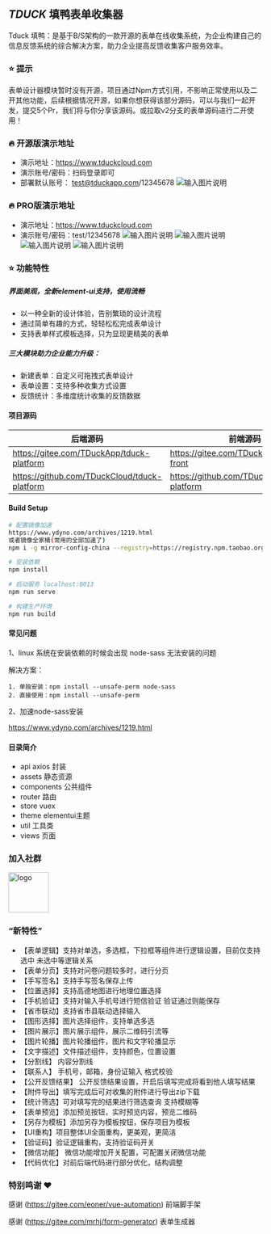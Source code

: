 
## _TDUCK_  填鸭表单收集器  
Tduck 填鸭：是基于B/S架构的一款开源的表单在线收集系统，为企业构建自己的信息反馈系统的综合解决方案，助力企业提高反馈收集客户服务效率。



###  :star:  提示
表单设计器模块暂时没有开源，项目通过Npm方式引用，不影响正常使用以及二开其他功能，后续根据情况开源，如果你想获得该部分源码，可以与我们一起开发，提交5个Pr，我们将与你分享该源码。或拉取v2分支的表单源码进行二开使用！


###  :fire:   开源版演示地址
- 演示地址：https://www.tduckcloud.com
- 演示账号/密码：扫码登录即可
- 部署默认账号： test@tduckapp.com/12345678
![输入图片说明](https://oss.tduckcloud.com/%E5%BE%AE%E4%BF%A1%E6%88%AA%E5%9B%BE_20220224113836.png)



###  :fire:   PRO版演示地址
- 演示地址：https://www.tduckcloud.com
- 演示账号/密码：test/12345678
![输入图片说明](https://s1.ax1x.com/2022/04/08/LptAVP.png)
![输入图片说明](https://s1.ax1x.com/2022/04/08/LptV58.png)
![输入图片说明](https://s1.ax1x.com/2022/04/08/Lpt6PO.png)
![输入图片说明](https://s1.ax1x.com/2022/04/08/LptUxJ.png)


###  :star: 功能特性
##### 界面美观，全新element-ui支持，使用流畅
- 以一种全新的设计体验，告别繁琐的设计流程
- 通过简单有趣的方式，轻轻松松完成表单设计
- 支持表单样式模板选择，只为显现更精美的表单

##### 三大模块助力企业能力升级：
- 新建表单：自定义可拖拽式表单设计
- 表单设置：支持多种收集方式设置
- 反馈统计：多维度统计收集的反馈数据



#### 项目源码

|   后端源码  |   前端源码  |
|--- | --- |
|  https://gitee.com/TDuckApp/tduck-platform   |  https://gitee.com/TDuckApp/tduck-front   |
|  https://github.com/TDuckCloud/tduck-platform   |  https://github.com/TDuckCloud/tduck-platform   |


#### Build Setup
``` bash
# 配置镜像加速
https://www.ydyno.com/archives/1219.html
或者镜像全家桶(常用的全部加速了)
npm i -g mirror-config-china --registry=https://registry.npm.taobao.org

# 安装依赖
npm install

# 启动服务 localhost:8013
npm run serve

# 构建生产环境
npm run build
```

#### 常见问题

1、linux 系统在安装依赖的时候会出现 node-sass 无法安装的问题

解决方案：
```
1. 单独安装：npm install --unsafe-perm node-sass 
2. 直接使用：npm install --unsafe-perm
```

2、加速node-sass安装

https://www.ydyno.com/archives/1219.html


####  目录简介
- api axios 封装
- assets 静态资源
- components 公共组件
- router 路由
- store vuex
- theme elementui主题
- util 工具类
- views 页面


### 加入社群
  <img alt="logo" src="https://images.gitee.com/uploads/images/2021/0706/174654_31b12d64_1674451.png" style="margin-bottom: 0px;" width="80px">



### “新特性”

- 【表单逻辑】支持对单选，多选框，下拉框等组件进行逻辑设置，目前仅支持选中 未选中等逻辑关系
- 【表单分页】支持对问卷问题较多时，进行分页
- 【手写签名】支持手写签名保存上传
- 【位置选择】支持高德地图进行地理位置选择
- 【手机验证】支持对输入手机号进行短信验证 验证通过则能保存
- 【省市联动】支持省市县联动选择输入
- 【图形选择】图片选择组件，支持单选多选
- 【图片展示】图片展示组件，展示二维码引流等
- 【图片轮播】图片轮播组件，图片和文字轮播显示
- 【文字描述】文件描述组件，支持颜色，位置设置
- 【分割线】 内容分割线
- 【联系人】 手机号，邮箱，身份证输入 格式校验
- 【公开反馈结果】 公开反馈结果设置，开启后填写完成将看到他人填写结果
- 【附件导出】填写完成后可对收集的附件进行导出zip下载
- 【统计筛选】可对填写完的结果进行筛选查询 支持模糊等
- 【表单预览】添加预览按钮，实时预览内容，预览二维码
- 【另存为模板】添加另存为模板按钮，保存项目为模板
- 【UI重构】项目整体UI全面重构，更美观，更简洁
- 【验证码】验证逻辑重构，支持验证码开关
- 【微信功能】 微信功能增加开关配置，可配置关闭微信功能
- 【代码优化】对前后端代码进行部分优化，结构调整

### 特别鸣谢 :heart: 

感谢 (https://gitee.com/eoner/vue-automation) 前端脚手架

感谢 (https://gitee.com/mrhj/form-generator) 表单生成器

